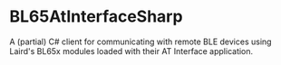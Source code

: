 # BL65AtInterfaceSharp
A (partial) C# client for communicating with remote BLE devices using Laird's BL65x modules loaded with their AT Interface application.
